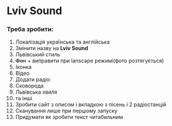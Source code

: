 Lviv Sound
======
### Треба зробити:

1. Локалізація українська та англійська
2. Змінити назву на **Lviv Sound**
3. Львівський стиль
  1. <s>Фон</s> + виправити при lanscape режимі(фото розтягується)
  2. Іконка 
  3. Відео
4. Додати радіо: 
  1. Сковорода
  2. Львівська хвиля
  3. та інші
5. Зробити сайт з описом і вкладкою з пісень і 2 радіостанцій
6. Сканування лише при першому запуску
7. Придумати як зробити текст читабильним


